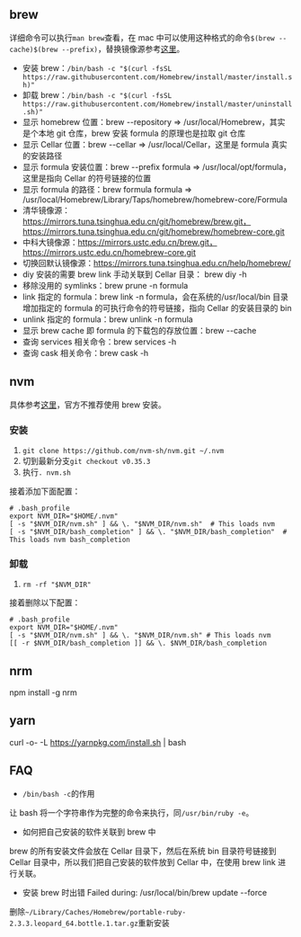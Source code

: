 ## brew

详细命令可以执行`man brew`查看，在 mac 中可以使用这种格式的命令`$(brew --cache)$(brew --prefix)`，替换镜像源参考[这里](https://mirrors.tuna.tsinghua.edu.cn/help/homebrew/)。

- 安装 brew：`/bin/bash -c "$(curl -fsSL https://raw.githubusercontent.com/Homebrew/install/master/install.sh)"`
- 卸载 brew：`/bin/bash -c "$(curl -fsSL https://raw.githubusercontent.com/Homebrew/install/master/uninstall.sh)"`
- 显示 homebrew 位置：brew --repository => /usr/local/Homebrew，其实是个本地 git 仓库，brew 安装 formula 的原理也是拉取 git 仓库
- 显示 Cellar 位置：brew --cellar => /usr/local/Cellar，这里是 formula 真实的安装路径
- 显示 formula 安装位置：brew --prefix formula => /usr/local/opt/formula，这里是指向 Cellar 的符号链接的位置
- 显示 formula 的路径：brew formula formula => /usr/local/Homebrew/Library/Taps/homebrew/homebrew-core/Formula
- 清华镜像源：https://mirrors.tuna.tsinghua.edu.cn/git/homebrew/brew.git，https://mirrors.tuna.tsinghua.edu.cn/git/homebrew/homebrew-core.git
- 中科大镜像源：https://mirrors.ustc.edu.cn/brew.git，https://mirrors.ustc.edu.cn/homebrew-core.git
- 切换回默认镜像源：https://mirrors.tuna.tsinghua.edu.cn/help/homebrew/
- diy 安装的需要 brew link 手动关联到 Cellar 目录： brew diy -h
- 移除没用的 symlinks：brew prune -n formula
- link 指定的 formula：brew link -n formula，会在系统的/usr/local/bin 目录增加指定的 formula 的可执行命令的符号链接，指向 Cellar 的安装目录的 bin
- unlink 指定的 formula：brew unlink -n formula
- 显示 brew cache 即 formula 的下载包的存放位置：brew --cache
- 查询 services 相关命令：brew services -h
- 查询 cask 相关命令：brew cask -h

## nvm

具体参考[这里](https://github.com/nvm-sh/nvm#installing-and-updating)，官方不推荐使用 brew 安装。

### 安装

1. `git clone https://github.com/nvm-sh/nvm.git ~/.nvm`
2. 切到最新分支`git checkout v0.35.3`
3. 执行`. nvm.sh`

接着添加下面配置：

```shell
# .bash_profile
export NVM_DIR="$HOME/.nvm"
[ -s "$NVM_DIR/nvm.sh" ] && \. "$NVM_DIR/nvm.sh"  # This loads nvm
[ -s "$NVM_DIR/bash_completion" ] && \. "$NVM_DIR/bash_completion"  # This loads nvm bash_completion
```

### 卸载

1. `rm -rf "$NVM_DIR"`

接着删除以下配置：

```shell
# .bash_profile
export NVM_DIR="$HOME/.nvm"
[ -s "$NVM_DIR/nvm.sh" ] && \. "$NVM_DIR/nvm.sh" # This loads nvm
[[ -r $NVM_DIR/bash_completion ]] && \. $NVM_DIR/bash_completion
```

## nrm

npm install -g nrm

## yarn

curl -o- -L https://yarnpkg.com/install.sh | bash

## FAQ

- `/bin/bash -c`的作用

让 bash 将一个字符串作为完整的命令来执行，同`/usr/bin/ruby -e`。

- 如何把自己安装的软件关联到 brew 中

brew 的所有安装文件会放在 Cellar 目录下，然后在系统 bin 目录符号链接到 Cellar 目录中，所以我们把自己安装的软件放到 Cellar 中，在使用 brew link 进行关联。

- 安装 brew 时出错 Failed during: /usr/local/bin/brew update --force

删除`~/Library/Caches/Homebrew/portable-ruby-2.3.3.leopard_64.bottle.1.tar.gz`重新安装
